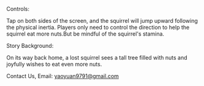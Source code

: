 Controls:

Tap on both sides of the screen, and the squirrel will jump upward following the physical inertia. Players only need to control the direction to help the squirrel eat more nuts.But be mindful of the squirrel's stamina.

Story Background:

On its way back home, a lost squirrel sees a tall tree filled with nuts and joyfully wishes to eat even more nuts.

Contact Us, Email: yaoyuan9791@gmail.com



